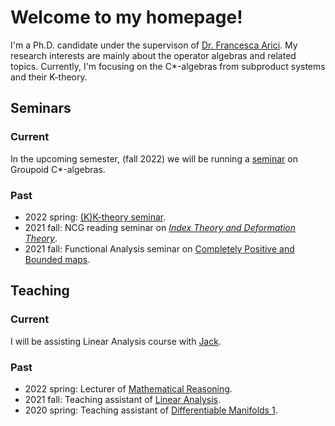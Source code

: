 # Welcome to my homepage!
I'm a Ph.D. candidate under the supervison of [Dr. Francesca Arici](https://pub.math.leidenuniv.nl/~aricif2/). 
My research interests are mainly about the operator algebras and related topics. Currently, I'm focusing on the C*-algebras from subproduct systems and their K-theory.


## Seminars
### Current
In the upcoming semester, (fall 2022) we will be running a [seminar](https://sherlock3711.github.io/Groupoids/) on Groupoid C*-algebras.

### Past
- 2022 spring: [(K)K-theory seminar](https://liyuezhao.github.io/teaching/seminar_kk_2022spring/index.html).
- 2021 fall: NCG reading seminar on [*Index Theory and Deformation Theory*](https://pub.math.leidenuniv.nl/~aricif2/ncg_seminar.html).
- 2021 fall: Functional Analysis seminar on [Completely Positive and Bounded maps](https://www.math.leidenuniv.nl/~mdejeu/fasem_2021.html).


## Teaching
### Current
I will be assisting Linear Analysis course with [Jack](https://www.universiteitleiden.nl/medewerkers/jack-thelin-af-ekenstam#tab-1).

### Past
- 2022 spring: Lecturer of [Mathematical Reasoning](https://studiegids.universiteitleiden.nl/courses/110316/mathematical-reasoning).
- 2021 fall: Teaching assistant of [Linear Analysis](https://studiegids.universiteitleiden.nl/courses/109620/linear-analysis-bm).
- 2020 spring: Teaching assistant of [Differentiable Manifolds 1](https://studiegids.universiteitleiden.nl/courses/82077/differentiable-manifolds-1).

